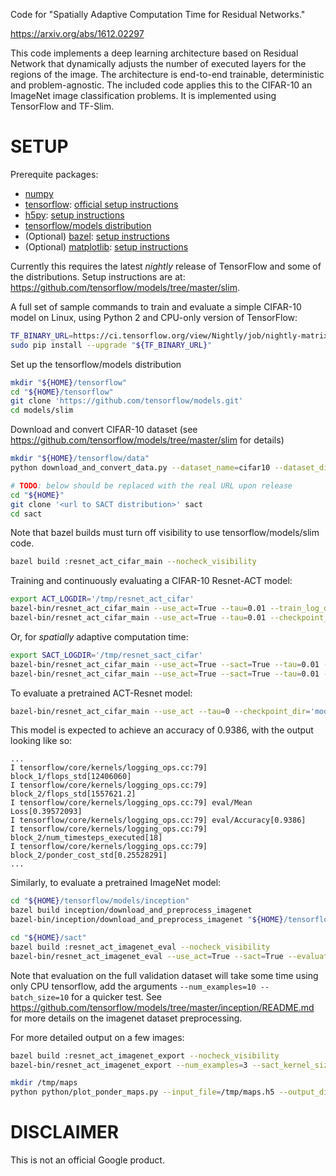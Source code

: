 Code for "Spatially Adaptive Computation Time for Residual Networks."

https://arxiv.org/abs/1612.02297

This code implements a deep learning architecture based on Residual Network that
dynamically adjusts the number of executed layers for the regions of the image.
The architecture is end-to-end trainable, deterministic and problem-agnostic.
The included code applies this to the CIFAR-10 an ImageNet image classification
problems. It is implemented using TensorFlow and TF-Slim.

SETUP
==========

Prerequite packages:
 - [numpy](http://www.numpy.org/)
 - [tensorflow](https://www.tensorflow.org/):
   [official setup instructions](
   https://www.tensorflow.org/versions/r0.11/get_started/os_setup.html)
 - [h5py](http://www.h5py.org/):
   [setup instructions](http://docs.h5py.org/en/latest/build.html)
 - [tensorflow/models distribution](https://github.com/tensorflow/models)
 - (Optional) [bazel](https://bazel.build/):
   [setup instructions](https://bazel.build/versions/master/docs/install.html)
 - (Optional) [matplotlib](http://matplotlib.org/):
   [setup instructions](http://matplotlib.org/users/installing.html)

Currently this requires the latest *nightly* release of TensorFlow and some of
the distributions. Setup instructions are at:
https://github.com/tensorflow/models/tree/master/slim.

A full set of sample commands to train and evaluate a simple CIFAR-10 model on Linux, using Python 2 and CPU-only version of TensorFlow:

``` bash
TF_BINARY_URL=https://ci.tensorflow.org/view/Nightly/job/nightly-matrix-cpu/TF_BUILD_IS_OPT=OPT,TF_BUILD_IS_PIP=PIP,TF_BUILD_PYTHON_VERSION=PYTHON2,label=cpu-slave/lastSuccessfulBuild/artifact/pip_test/whl/tensorflow-0.11.0-cp27-none-linux_x86_64.whl
sudo pip install --upgrade "${TF_BINARY_URL}"
```

Set up the tensorflow/models distribution

``` bash
mkdir "${HOME}/tensorflow"
cd "${HOME}/tensorflow"
git clone 'https://github.com/tensorflow/models.git'
cd models/slim
```

Download and convert CIFAR-10 dataset
(see https://github.com/tensorflow/models/tree/master/slim for details)

``` bash
mkdir "${HOME}/tensorflow/data"
python download_and_convert_data.py --dataset_name=cifar10 --dataset_dir="${HOME}/tensorflow/data/cifar10"
```

``` bash
# TODO: below should be replaced with the real URL upon release
cd "${HOME}"
git clone '<url to SACT distribution>' sact
cd sact
```

Note that bazel builds must turn off visibility to use tensorflow/models/slim
code.

``` bash
bazel build :resnet_act_cifar_main --nocheck_visibility
```

Training and continuously evaluating a CIFAR-10 Resnet-ACT model:

``` bash
export ACT_LOGDIR='/tmp/resnet_act_cifar'
bazel-bin/resnet_act_cifar_main --use_act=True --tau=0.01 --train_log_dir="${ACT_LOGDIR}/train" --save_summaries_secs=300 &
bazel-bin/resnet_act_cifar_main --use_act=True --tau=0.01 --checkpoint_dir="${ACT_LOGDIR}/train" --eval_dir="${ACT_LOGDIR}/eval" --mode=eval
```

Or, for _spatially_ adaptive computation time:

``` bash
export SACT_LOGDIR='/tmp/resnet_sact_cifar'
bazel-bin/resnet_act_cifar_main --use_act=True --sact=True --tau=0.01 --train_log_dir="${SACT_LOGDIR}/train" --save_summaries_secs=300 &
bazel-bin/resnet_act_cifar_main --use_act=True --sact=True --tau=0.01 --checkpoint_dir="${SACT_LOGDIR}/train" --eval_dir="${SACT_LOGDIR}/eval" --mode=eval
```

To evaluate a pretrained ACT-Resnet model:

``` bash
bazel-bin/resnet_act_cifar_main --use_act --tau=0 --checkpoint_dir='models/cifar10_resnet_18_act_0.001/train' --mode=eval --eval_dir='/tmp' --evaluate_once
```

This model is expected to achieve an accuracy of 0.9386, with the output looking
like so:

```
...
I tensorflow/core/kernels/logging_ops.cc:79] block_1/flops_std[12406060]
I tensorflow/core/kernels/logging_ops.cc:79] block_2/flops_std[1557621.2]
I tensorflow/core/kernels/logging_ops.cc:79] eval/Mean Loss[0.39572093]
I tensorflow/core/kernels/logging_ops.cc:79] eval/Accuracy[0.9386]
I tensorflow/core/kernels/logging_ops.cc:79] block_2/num_timesteps_executed[18]
I tensorflow/core/kernels/logging_ops.cc:79] block_2/ponder_cost_std[0.25528291]
...
```

Similarly, to evaluate a pretrained ImageNet model:

``` bash
cd "${HOME}/tensorflow/models/inception"
bazel build inception/download_and_preprocess_imagenet
bazel-bin/inception/download_and_preprocess_imagenet "${HOME}/tensorflow/data/imagenet"

cd "${HOME}/sact"
bazel build :resnet_act_imagenet_eval --nocheck_visibility
bazel-bin/resnet_act_imagenet_eval --use_act=True --sact=True --evaluate_once --tau=0.001 --checkpoint_dir=models/inet_resnet_v2_101_im_224_lr_0.05_sact_0.001_res_0_ker_1_bias-3_50/train --sact_kernel_size=1
```

Note that evaluation on the full validation dataset will take some time
using only CPU tensorflow, add the arguments
`--num_examples=10 --batch_size=10`
for a quicker test.
See https://github.com/tensorflow/models/tree/master/inception/README.md for
more details on the imagenet dataset preprocessing.

For more detailed output on a few images:

``` bash
bazel build :resnet_act_imagenet_export --nocheck_visibility
bazel-bin/resnet_act_imagenet_export --num_examples=3 --sact_kernel_size=1 --sact=True --checkpoint_path=models/inet_resnet_v2_101_im_224_lr_0.05_sact_0.001_res_0_ker_1_bias-3_50/train/model.ckpt-6266164 --export_path=/tmp/maps.h5 --batch_size=1

mkdir /tmp/maps
python python/plot_ponder_maps.py --input_file=/tmp/maps.h5 --output_dir=/tmp/maps
```

DISCLAIMER
==========

This is not an official Google product.
